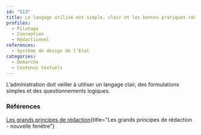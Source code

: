 ```yaml
---
id: "513"
title: Le langage utilisé est simple, clair et les bonnes pratiques rédactionnelles de la marque de l’État sont respectées
profiles:
  - Pilotage
  - Conception
  - Rédactionnel
references:
  - Système de design de l’État
categories:
  - Démarche
  - Contenus textuels
---
```



L’administration doit veiller à utiliser un langage clair, des formulations simples et des questionnements logiques.

### Références

[Les grands principes de rédaction](https://www.gouvernement.fr/charte/charte-des-grands-principes-redactionnels/introduction){title="Les grands principes de rédaction - nouvelle fenêtre"}


